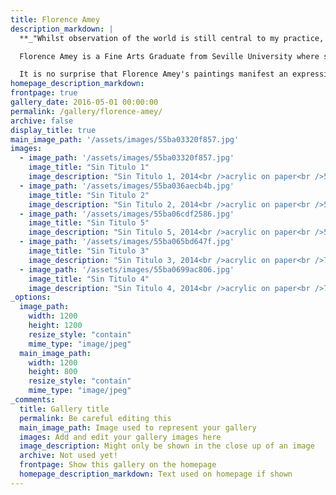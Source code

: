 ```yaml
---
title: Florence Amey
description_markdown: |
  **_"Whilst observation of the world is still central to my practice, my hope is that other frameworks are also influencing me. I've tried to make marks, colours, gestures and textures in an unconscious, intuitive way, rather than basing motifs on observed objects. My broad challenge is to make paintings that satisfy me. Ones that are expressive and dynamic, that are made in an almost meditative state of mind. For when painting in that "zone", invention truly starts and I am surprised by what emerges. It is the outcome that delights me."_ **_Florence Amey 2015._

  Florence Amey is a Fine Arts Graduate from Seville University where she studied for four years. She embarked on a Fine Arts Degree at Bristol after Foundation at Brighton City College, defecting to Spain in 2011\. Her work is infused with a particularly Spanish engagement with colour and vitality that draws on a vibrant culture infused with music, dance and theatre. Florence lives and works in Seville.

  It is no surprise that Florence Amey's paintings manifest an expression of core energy and zest for life. Despite a classical training, her compositions are not tethered to landscape or literal figuration - her painting is truly abstract expressionist, articulating a bejewelled colour spectrum of emotion that spans a _ph_ from darker depths to a sense of joy and liberation. Colour is her voice, but not at the expense of form. Layering appears to come easily, so that we are drawn through one portal to explore another. Her paintings shimmer, a moment's kaleidoscope on the page, morphing from one composition to another, to secure a tipping point of perfect balance.
homepage_description_markdown: 
frontpage: true
gallery_date: 2016-05-01 00:00:00
permalink: /gallery/florence-amey/
archive: false
display_title: true
main_image_path: '/assets/images/55ba03320f857.jpg'
images:
  - image_path: '/assets/images/55ba03320f857.jpg'
    image_title: "Sin Titulo 1"
    image_description: "Sin Titulo 1, 2014<br />acrylic on paper<br />55 x 75 cm"
  - image_path: '/assets/images/55ba036aecb4b.jpg'
    image_title: "Sin Titulo 2"
    image_description: "Sin Titulo 2, 2014<br />acrylic on paper<br />55 x 75 cm"
  - image_path: '/assets/images/55ba06cdf2586.jpg'
    image_title: "Sin Titulo 5"
    image_description: "Sin Titulo 5, 2014<br />acrylic on paper<br />55 x 75 cm"
  - image_path: '/assets/images/55ba065bd647f.jpg'
    image_title: "Sin Titulo 3"
    image_description: "Sin Titulo 3, 2014<br />acrylic on paper<br />75 x 55 cm"
  - image_path: '/assets/images/55ba0699ac806.jpg'
    image_title: "Sin Titulo 4"
    image_description: "Sin Titulo 4, 2014<br />acrylic on paper<br />75 x 55 cm"
_options:
  image_path:
    width: 1200
    height: 1200
    resize_style: "contain"
    mime_type: "image/jpeg"
  main_image_path:
    width: 1200
    height: 800
    resize_style: "contain"
    mime_type: "image/jpeg"
_comments:
  title: Gallery title
  permalink: Be careful editing this
  main_image_path: Image used to represent your gallery
  images: Add and edit your gallery images here
  image_description: Might only be shown in the close up of an image
  archive: Not used yet!
  frontpage: Show this gallery on the homepage
  homepage_description_markdown: Text used on homepage if shown
---
```

